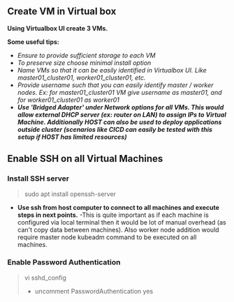 ## Create VM in Virtual box

**Using Virtualbox UI create 3 VMs.**

**Some useful tips:**
- *Ensure to provide sufficient storage to each VM*
- *To preserve size choose minimal install option*
- *Name VMs so that it can be easily identified in Virtualbox UI. Like master01_cluster01, worker01_cluster01, etc.*
- *Provide username such that you can easily identify master / worker nodes. Ex: for master01_cluster01 VM give username as master01, and for worker01_cluster01 as worker01*
- ***Use 'Bridged Adapter' under Network options for all VMs. This would allow external DHCP server (ex: router on LAN) to assign IPs to Virtual Machine. Additionally HOST can also be used to deploy applications outside cluster (scenarios like CICD can easily be tested with this setup if HOST has limited resources)***


## Enable SSH on all Virtual Machines

### Install SSH server
> sudo apt install openssh-server

- **Use ssh from host computer to connect to all machines and execute steps in next points.**
	-This is quite important as if each machine is configured via local terminal then it would be lot of manual overhead (as can't copy data between machines). Also worker node addition would require master node kubeadm command to be executed on all machines.

### Enable Password Authentication
> vi sshd_config
>   -	uncomment PasswordAuthentication yes
